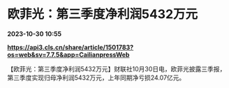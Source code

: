 # 欧菲光：第三季度净利润5432万元

**2023-10-30 10:55**

**https://api3.cls.cn/share/article/1501783?os=web&sv=7.7.5&app=CailianpressWeb**

【欧菲光：第三季度净利润5432万元】财联社10月30日电，欧菲光披露三季报，第三季度实现归母净利润5432万元，上年同期净亏损24.07亿元。